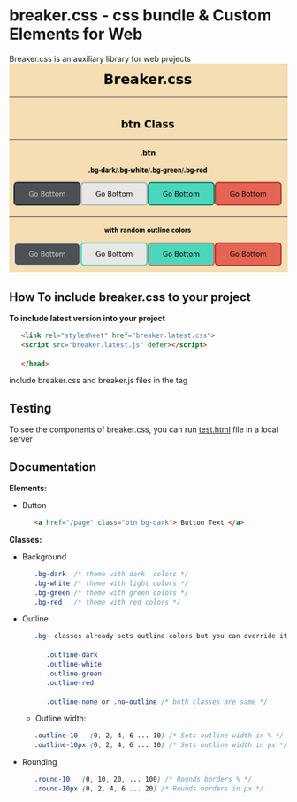 # breaker.css - css bundle & Custom Elements for Web

Breaker.css is an auxiliary library for web projects
![Representation of breaker.css library](https://raw.githubusercontent.com/Lexographics/breaker.css/main/img/repr.png)


## How To include breaker.css to your project

**To include latest version into your project**
```html
   <link rel="stylesheet" href="breaker.latest.css">
   <script src="breaker.latest.js" defer></script>

   </head>
```
include breaker.css and breaker.js files in the **<head>** tag


## Testing
To see the components of breaker.css, you can run [test.html](test.html) file in a local server


## Documentation

**Elements:**
- Button
   ```html
      <a href="/page" class="btn bg-dark"> Button Text </a>
   ```


**Classes:**
- Background
   ```css
      .bg-dark  /* theme with dark  colors */
      .bg-white /* theme with light colors */
      .bg-green /* theme with green colors */
      .bg-red   /* theme with red colors */
   ```

- Outline
   ```css
      .bg- classes already sets outline colors but you can override it with:
      
         .outline-dark
         .outline-white
         .outline-green
         .outline-red

         .outline-none or .no-outline /* both classes are same */
   ```
   * Outline width:
   ```css
      .outline-10   (0, 2, 4, 6 ... 10) /* Sets outline width in % */
      .outline-10px (0, 2, 4, 6 ... 10) /* Sets outline width in px */
   ```


- Rounding
   ```css
      .round-10   (0, 10, 20, ... 100) /* Rounds borders % */
      .round-10px (0, 2, 4, 6 ... 20) /* Rounds borders in px */
   ```
